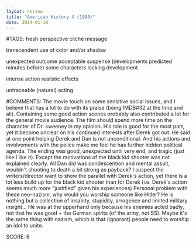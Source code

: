```yaml
---
layout: review
title: "American History X (1998)"
date: 2014-01-18
---
```


#TAGS:
fresh perspective
cliché message

transcendent use of color and/or shadow

unexpected outcome
acceptable suspense (developments predicted minutes before)
some characters lacking development

intense action
realistic effects

untraceable (natural) acting

#COMMENTS:
The movie touch on some sensitive social issues, and I believe that has a lot to do with its praise (being IMDB#32 at the time and all). Containing some good action scenes probably also contributed a lot for the general movie audience.
The film should spend more time on the character of Dr. sweeney in my opinion. His role is good for the most part, yet it become unclear on his continued interests after Derek got out. He said at one point helping Derek and Dan is not unconditional. And his actions and involvements with the police make me feel he has further hidden political agenda.
The ending was good, unexpected until very end, and tragic (just like I like it). Except the motivations of the black kid shooter was not explained clearly. All Dan did was condescention and mental assult, wouldn't shooting to death a bit strong as payback? I suspect the writers/director want to show the parallel with Derek's action, yet there is a lot less build up for the black kid shooter than for Derek (i.e. Derek's action seems much more "justified" given his experiences)
Personal problem with these neo-nazism, why would you worship someone like Hitler? He is nothing but a collection of insanity, stupidity, arrogence and limited military insight... He was at the upperhand only because his enemies acted badly, not that he was good + the German spirits (of the army, not SS). Maybe it's the same thing with nazism, which is that (ignorant) people need to worship an idol to unite.





SCORE:
6

